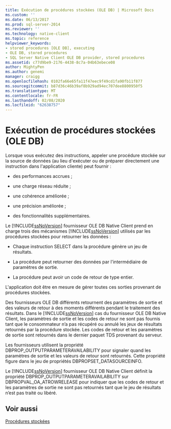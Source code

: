 ```yaml
---
title: Exécution de procédures stockées (OLE DB) | Microsoft Docs
ms.custom: ''
ms.date: 06/13/2017
ms.prod: sql-server-2014
ms.reviewer: ''
ms.technology: native-client
ms.topic: reference
helpviewer_keywords:
- stored procedures [OLE DB], executing
- OLE DB, stored procedures
- SQL Server Native Client OLE DB provider, stored procedures
ms.assetid: c77d9be9-2176-4438-8c7a-04b63ebece08
author: MightyPen
ms.author: genemi
manager: craigg
ms.openlocfilehash: 0102fa66e65fa11f47eec9f49cd1fa90fb11f877
ms.sourcegitcommit: b87d36c46b39af8b929ad94ec707dee8800950f5
ms.translationtype: MT
ms.contentlocale: fr-FR
ms.lasthandoff: 02/08/2020
ms.locfileid: "62638757"
---
```

# <a name="running-stored-procedures-ole-db"></a>Exécution de procédures stockées (OLE DB)
  Lorsque vous exécutez des instructions, appeler une procédure stockée sur la source de données (au lieu d'exécuter ou de préparer directement une instruction dans l'application cliente) peut fournir :  
  
-   des performances accrues ;  
  
-   une charge réseau réduite ;  
  
-   une cohérence améliorée ;  
  
-   une précision améliorée ;  
  
-   des fonctionnalités supplémentaires.  
  
 Le [!INCLUDE[ssNoVersion](../../../includes/ssnoversion-md.md)] fournisseur OLE DB Native Client prend en charge trois des mécanismes [!INCLUDE[ssNoVersion](../../../includes/ssnoversion-md.md)] utilisés par les procédures stockées pour retourner les données :  
  
-   Chaque instruction SELECT dans la procédure génère un jeu de résultats.  
  
-   La procédure peut retourner des données par l'intermédiaire de paramètres de sortie.  
  
-   La procédure peut avoir un code de retour de type entier.  
  
 L'application doit être en mesure de gérer toutes ces sorties provenant de procédures stockées.  
  
 Des fournisseurs OLE DB différents retournent des paramètres de sortie et des valeurs de retour à des moments différents pendant le traitement des résultats. Dans le [!INCLUDE[ssNoVersion](../../../includes/ssnoversion-md.md)] cas du fournisseur OLE DB Native Client, les paramètres de sortie et les codes de retour ne sont pas fournis tant que le consommateur n’a pas récupéré ou annulé les jeux de résultats retournés par la procédure stockée. Les codes de retour et les paramètres de sortie sont retournés dans le dernier paquet TDS provenant du serveur.  
  
 Les fournisseurs utilisent la propriété DBPROP_OUTPUTPARAMETERAVAILABILITY pour signaler quand les paramètres de sortie et les valeurs de retour sont retournés. Cette propriété figure dans le jeu de propriétés DBPROPSET_DATASOURCEINFO.  
  
 Le [!INCLUDE[ssNoVersion](../../../includes/ssnoversion-md.md)] fournisseur OLE DB Native Client définit la propriété DBPROP_OUTPUTPARAMETERAVAILABILITY sur DBPROPVAL_OA_ATROWRELEASE pour indiquer que les codes de retour et les paramètres de sortie ne sont pas retournés tant que le jeu de résultats n’est pas traité ou libéré.  
  
## <a name="see-also"></a>Voir aussi  
 [Procédures stockées](stored-procedures.md)  
  
  
